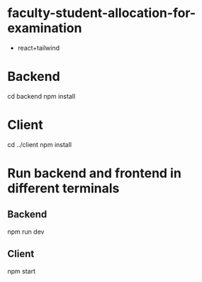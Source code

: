 # faculty-student-allocation-for-examination

- react+tailwind 

# Backend
cd backend
npm install

# Client
cd ../client
npm install


# Run backend and frontend in different terminals
## Backend
npm run dev

## Client
npm start
